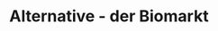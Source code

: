 ---
title: "Alternative - der Biomarkt"
url: /freiburg-im-breisgau/alternative-der-biomarkt/
shop: Supermarkt
---